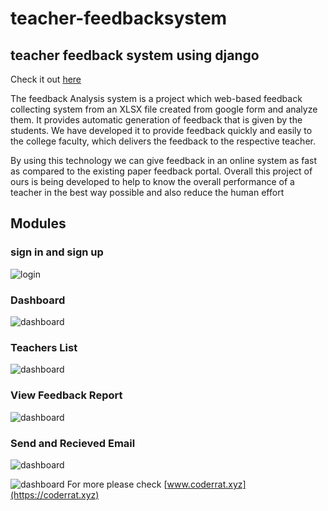 # teacher-feedbacksystem  
## teacher feedback system using django  
Check it out [here](https://teacher-feedbacksystem.herokuapp.com)

The feedback Analysis system is a project which web-based feedback collecting system from an XLSX file created from google form and analyze them. It provides automatic generation of feedback that is given by the students. We have developed it to provide feedback quickly and easily to the college faculty, which delivers the feedback to the respective teacher.

By using this technology we can give feedback in an online system as fast as compared to the existing paper feedback portal. 
Overall this project of ours is being developed to help to know the overall performance of a teacher in the best way possible and also reduce the human effort 

## Modules
### sign in and sign up
![login](https://lh3.googleusercontent.com/5VSxLWk7aixF_rM1oM7C-eHEUkykgZ5dFGUOmOcgUXCPdaNOBR1af7drUVzWlWOlPFGl4acNJfJ8HgI219x6lF7vfrDHubo-RM7JbnK5X4FASvgfD_VbAPUCQHZpOPU6RG-jUe9xCw=w2400
)
### Dashboard 
![dashboard](https://lh3.googleusercontent.com/UgkXI5c2PFHRpdo7x_mTtWCN9tlF8RdMAcvwyX7LINsg6eVcofYzJI_QWiiaQJ-cjLOLHxx61A3MVzr_C81rw-NpbOwNbvumVJu5zhaFdwG9vBnXWNxsjVn4EVxKxD0lRc1OK360nQ=w2400)
### Teachers List
![dashboard](https://lh3.googleusercontent.com/-jGz3cj8XFkvAd_mxHftXO0B6_PtOSMyMtcaewZkYkBttYdlxDlCy8Q7rtlJJnPlc1mNEvBXG-eQmrYtOGu8Z9EjoLcLfOGU1rp1YdI908nRIU5rKUhxKV7o5gbfXMLxTL3164yp5Q=w2400)

### View Feedback Report
![dashboard](https://lh3.googleusercontent.com/bImtgyWjC3PuUsFYQcStmmpyDAZmCltnFurx4KxS6rTLfclfpNtgej3qC6uQyhgNsN9xomf3kPZlrBT3IOqd1aV3KRf7A4zeAj7I_7HiXJaIK3odtIrQrkIDUufnA0XskhIDnH2zHw=w2400)
### Send and Recieved Email
![dashboard](https://lh3.googleusercontent.com/czUADcWEEJRfdy6Y8jvHsnaBY3pLSV4_A18XU3CJX0FmFNbHpVR_HCEhFNjeu5FjPk2Tfz39XaAHNg553N-SJHTStSoybJpvT5r3K4iHI90Dasz9Uj-UabVFf3P9scUtGCAUEpBI7A=w2400)

![dashboard](https://lh3.googleusercontent.com/fFwPCcYoWxvMjW5o1q8DzDniWdJBtRtwlOyq7zYlPXKclVjmFF_BO88c0J6qc0nvsZdP0HgBd0AjNglTvgD1pWWIQCJD-VTcVFw2uWH0lcNbpxB-leYyqcct5A923tgLQO9fo2_obA=w2400)
For more please check [www.coderrat.xyz](https://coderrat.xyz)
